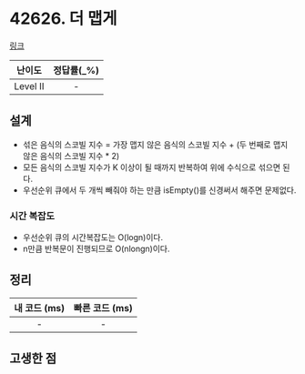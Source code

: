 # 42626. 더 맵게

[링크](https://programmers.co.kr/learn/courses/30/lessons/42626)

|  난이도  | 정답률(\_%) |
| :------: | :---------: |
| Level II |      -      |

## 설계

- 섞은 음식의 스코빌 지수 = 가장 맵지 않은 음식의 스코빌 지수 + (두 번째로 맵지 않은 음식의 스코빌 지수 \* 2)
- 모든 음식의 스코빌 지수가 K 이상이 될 때까지 반복하여 위에 수식으로 섞으면 된다.
- 우선순위 큐에서 두 개씩 빼줘야 하는 만큼 isEmpty()를 신경써서 해주면 문제없다.

### 시간 복잡도

- 우선순위 큐의 시간복잡도는 O(logn)이다.
- n만큼 반복문이 진행되므로 O(nlongn)이다.

## 정리

| 내 코드 (ms) | 빠른 코드 (ms) |
| :----------: | :------------: |
|      -       |       -        |

## 고생한 점
